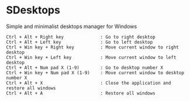 SDesktops
=========

Simple and minimalist desktops manager for Windows

    Ctrl + Alt + Right key              : Go to right desktop
    Ctrl + Alt + Left key               : Go to left desktop
    Ctrl + Win key + Right key          : Move current window to right desktop
    Ctrl + Win key + Left key           : Move current window to left desktop
    Ctrl + Alt + Num pad X (1-9)        : Go to desktop number X
    Ctrl + Win key + Num pad X (1-9)    : Move current window to desktop number X
    Ctrl + Alt + X                      : Close the application and restore all windows
    Ctrl + Alt + A                      : Restore all windows
